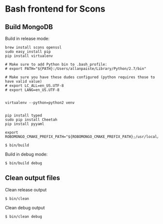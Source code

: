 Bash frontend for Scons
=======================

Build MongoDB
-------------

Build in release mode:

    brew install scons openssl
    sudo easy_install pip
    pip install virtualenv
    
    # Make sure to add Python bin to .bash_profile:
    # export PATH="${PATH}:/Users/allanpaiste/Library/Python/2.7/bin"
    
    # Make sure you have these dudes configured (python requires those to have valid value)
    # export LC_ALL=en_US.UTF-8
    # export LANG=en_US.UTF-8
 
    
    virtualenv --python=python2 venv


    pip install typed
    sudo pip install Cheetah
    pip install pyyaml
    
    export ROBOMONGO_CMAKE_PREFIX_PATH="${ROBOMONGO_CMAKE_PREFIX_PATH};/usr/local/Cellar/openssl@1.1/1.1.1d"
    
    $ bin/build
    
Build in debug mode:

    $ bin/build debug


Clean output files
------------------

Clean release output 

    $ bin/clean
    
Clean debug output

    $ bin/clean debug

